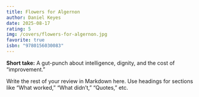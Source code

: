 ```yaml
---
title: Flowers for Algernon
author: Daniel Keyes
date: 2025-08-17
rating: 5
img: /covers/flowers-for-algernon.jpg
favorite: true
isbn: "9780156030083"
---
```


**Short take:** A gut-punch about intelligence, dignity, and the cost of “improvement.”

Write the rest of your review in Markdown here. Use headings for sections like “What worked,” “What didn’t,” “Quotes,” etc.
